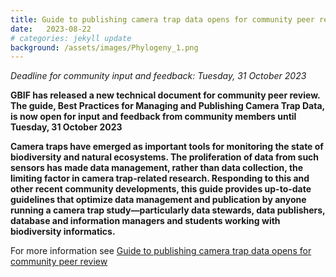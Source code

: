 ```yaml
---
title: Guide to publishing camera trap data opens for community peer review
date:   2023-08-22
# categories: jekyll update
background: /assets/images/Phylogeny_1.png
---
```

*Deadline for community input and feedback: Tuesday, 31 October 2023*

**GBIF has released a new technical document for community peer review.
The guide, Best Practices for Managing and Publishing Camera Trap Data, 
is now open for input and feedback from community members until Tuesday, 31 October 2023**

**Camera traps have emerged as important tools for monitoring the state of biodiversity and natural ecosystems.
The proliferation of data from such sensors has made data management, rather than data collection, the limiting factor
in camera trap-related research. Responding to this and other recent community developments, this guide provides
up-to-date guidelines that optimize data management and publication by anyone running a camera trap study—particularly
data stewards, data publishers, database and information managers and students working with biodiversity informatics.**

For more information see [Guide to publishing camera trap data opens for community peer review](https://www.gbif.org/news/1tNrbZGtOLUw2rdUKsM8Se/guide-to-publishing-camera-trap-data-opens-for-community-peer-review)



